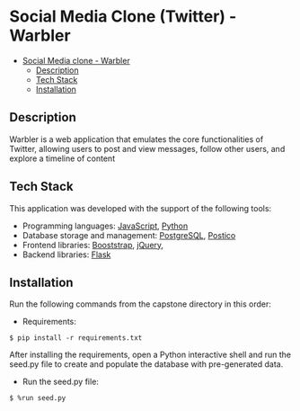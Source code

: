# Social Media Clone (Twitter) - Warbler

- [Social Media clone - Warbler](#social-media-clone---warbler)
  - [Description](#description)
  - [Tech Stack](#tech-stack)
  - [Installation](#installation)

## Description

Warbler is a web application that emulates the core functionalities of Twitter, allowing users to post and view messages, follow other users, and explore a timeline of content

## Tech Stack

This application was developed with the support of the following tools:

- Programming languages: [JavaScript](https://www.javascript.com), [Python](https://www.python.org)
- Database storage and management: [PostgreSQL](https://www.postgresql.org), [Postico](https://eggerapps.at/postico2/)
- Frontend libraries: [Booststrap](https://getbootstrap.com), [jQuery](https://jquery.com),
- Backend libraries: [Flask](https://flask.palletsprojects.com/en/3.0.x/)

## Installation

Run the following commands from the capstone directory in this order:

- Requirements:

```shell
$ pip install -r requirements.txt
```

After installing the requirements, open a Python interactive shell and run the seed.py file to create and populate the database with pre-generated data.

- Run the seed.py file:
  
```shell
$ %run seed.py
```


